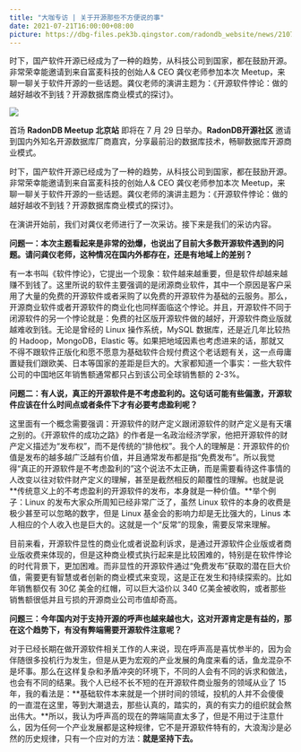 ```yaml
---
title: "大咖专访 | 关于开源那些不方便说的事"
date: 2021-07-21T16:00:00+08:00
picture: https://dbg-files.pek3b.qingstor.com/radondb_website/news/210721_%E5%A4%A7%E5%92%96%E4%B8%93%E8%AE%BF%20%7C%20%E5%85%B3%E4%BA%8E%E5%BC%80%E6%BA%90%E9%82%A3%E4%BA%9B%E4%B8%8D%E6%96%B9%E4%BE%BF%E8%AF%B4%E7%9A%84%E4%BA%8B/1.jpg
---
```

时下，国产软件开源已经成为了一种的趋势，从科技公司到国家，都在鼓励开源。非常荣幸能邀请到来自富麦科技的创始人& CEO 龚仪老师参加本次 Meetup，来聊一聊关于软件开源的一些话题。龚仪老师的演讲主题为：《开源软件悖论：做的越好越收不到钱？开源数据库商业模式的探讨》。
<!--more-->
![](https://dbg-files.pek3b.qingstor.com/radondb_website/news/210721_%E5%A4%A7%E5%92%96%E4%B8%93%E8%AE%BF%20%7C%20%E5%85%B3%E4%BA%8E%E5%BC%80%E6%BA%90%E9%82%A3%E4%BA%9B%E4%B8%8D%E6%96%B9%E4%BE%BF%E8%AF%B4%E7%9A%84%E4%BA%8B/1.jpg)

首场 **RadonDB Meetup 北京站** 即将在 7 月 29 日举办。**RadonDB开源社区** 邀请到国内外知名开源数据库厂商嘉宾，分享最前沿的数据库技术，畅聊数据库开源商业模式。

时下，国产软件开源已经成为了一种的趋势，从科技公司到国家，都在鼓励开源。非常荣幸能邀请到来自富麦科技的创始人& CEO 龚仪老师参加本次 Meetup，来聊一聊关于软件开源的一些话题。龚仪老师的演讲主题为：《开源软件悖论：做的越好越收不到钱？开源数据库商业模式的探讨》。

在演讲开始前，我们对龚仪老师进行了一次采访。接下来是我们的采访内容。

**问题一：本次主题看起来是非常的劲爆，也说出了目前大多数开源软件遇到的问题。请问龚仪老师，这种情况在国内外都存在，还是有地域上的差别？**

有一本书叫《软件悖论》，它提出一个现象：软件越来越重要，但是软件却越来越赚不到钱了。这里所说的软件主要强调的是闭源商业软件，其中一个原因是客户采用了大量的免费的开源软件或者采购了以免费的开源软件为基础的云服务。那么，开源商业软件或者开源软件的商业化也同样面临这个悖论。并且，开源软件不同于闭源软件的另一个悖论就是：免费的社区版开源软件做的越好，开源软件商业版就越难收到钱。无论是曾经的 Linux 操作系统，MySQL 数据库，还是近几年比较热的 Hadoop，MongoDB，Elastic 等。如果把地域因素也考虑进来的话，那就又不得不跟软件正版化和愿不愿意为基础软件合规付费这个老话题有关，这一点毋庸置疑我们跟欧美、日本等国家的差距是巨大的。大家都知道一个事实：一些大软件公司的中国地区年销售额通常都只占到该公司全球销售额的 2-3%。

**问题二：有人说，真正的开源软件是不考虑盈利的。这句话可能有些偏激，开源软件应该在什么时间点或者条件下才有必要考虑盈利呢？**

这里面有一个概念需要强调：开源软件的财产定义跟闭源软件的财产定义是有天壤之别的。《开源软件的成功之路》的作者是一名政治经济学家，他把开源软件的财产定义描述为“发布权”，而不是传统的“排他权”。我个人的理解是：开源软件的价值是发布的越多越广泛越有价值，并且通常发布都是指“免费发布”。所以我觉得“真正的开源软件是不考虑盈利的”这个说法不太正确，而是需要看待这件事情的人改变以往对软件财产定义的理解，甚至是截然相反的颠覆性的理解。也就是说**传统意义上的不考虑盈利的开源软件的发布，本身就是一种价值。**举个例子：Linux 的发布大家众所周知已经非常广泛了，虽然 Linux 软件的本身的收费是极少甚至可以忽略的数字，但是 Linux 基金会的影响力却是无比强大的，Linus 本人相应的个人收入也是巨大的。这就是一个“反常”的现象，需要反常来理解。

目前来看，开源软件显性的商业化或者说盈利诉求，是通过开源软件企业版或者商业版收费来体现的，但是这种商业模式执行起来是比较困难的，特别是在软件悖论的时代背景下，更加困难。而非显性的开源软件通过“免费发布”获取的潜在巨大价值，需要更有智慧或者创新的商业模式来变现，这是正在发生和持续探索的。比如年销售额仅有 30亿 美金的红帽，可以巨大溢价以 340 亿美金被收购，或者那些销售额很低并且亏损的开源商业公司市值却奇高。

**问题三：今年国内对于支持开源的呼声也越来越也大，这对开源肯定是有益的，那在这个趋势下，有没有弊端需要开源软件注意呢？**

对于已经长期在做开源软件相关工作的人来说，现在呼声高是喜忧参半的，因为会伴随很多投机行为发生，但是从更为宏观的产业发展的角度来看的话，鱼龙混杂不是坏事。那么在这样复杂和矛盾冲突的环境下，不同的人会有不同的诉求和做法，也会有不同的结果。我个人已经不长不短的在开源软件商业服务的领域从业了 15 年，我的看法是：**基础软件本来就是一个拼时间的领域，投机的人并不会傻傻的一直混在这里，等到大潮退去，那些认真的，踏实的，真的有实力的组织就会熬出伟大。**所以，我认为呼声高的现在的弊端简直太多了，但是不用过于注意什么，因为任何一个产业发展都是这种规律，它不是开源软件特有的，大浪淘沙是必然的历史规律，只有一个应对的方法：**就是坚持下去。**



